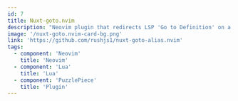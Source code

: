 ```yaml
---
id: 7
title: Nuxt-goto.nvim 
description: "Neovim plugin that redirects LSP 'Go to Definition' on a vue component from within a nuxt project to the correct definition source."
image: '/nuxt-goto.nvim-card-bg.png'
link: 'https://github.com/rushjs1/nuxt-goto-alias.nvim'
tags: 
  - component: 'Neovim'
    title: 'Neovim'
  - component: 'Lua'
    title: 'Lua'
  - component: 'PuzzlePiece'
    title: 'Plugin'
---
```

